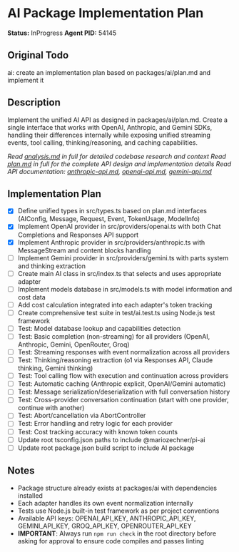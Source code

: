 # AI Package Implementation Plan
**Status:** InProgress
**Agent PID:** 54145

## Original Todo
ai: create an implementation plan based on packages/ai/plan.md and implement it

## Description
Implement the unified AI API as designed in packages/ai/plan.md. Create a single interface that works with OpenAI, Anthropic, and Gemini SDKs, handling their differences internally while exposing unified streaming events, tool calling, thinking/reasoning, and caching capabilities.

*Read [analysis.md](./analysis.md) in full for detailed codebase research and context*
*Read [plan.md](packages/ai/docs/plan.md) in full for the complete API design and implementation details*
*Read API documentation: [anthropic-api.md](packages/ai/docs/anthropic-api.md), [openai-api.md](packages/ai/docs/openai-api.md), [gemini-api.md](packages/ai/docs/gemini-api.md)*

## Implementation Plan
- [x] Define unified types in src/types.ts based on plan.md interfaces (AIConfig, Message, Request, Event, TokenUsage, ModelInfo)
- [x] Implement OpenAI provider in src/providers/openai.ts with both Chat Completions and Responses API support
- [x] Implement Anthropic provider in src/providers/anthropic.ts with MessageStream and content blocks handling
- [ ] Implement Gemini provider in src/providers/gemini.ts with parts system and thinking extraction
- [ ] Create main AI class in src/index.ts that selects and uses appropriate adapter
- [ ] Implement models database in src/models.ts with model information and cost data
- [ ] Add cost calculation integrated into each adapter's token tracking
- [ ] Create comprehensive test suite in test/ai.test.ts using Node.js test framework
- [ ] Test: Model database lookup and capabilities detection
- [ ] Test: Basic completion (non-streaming) for all providers (OpenAI, Anthropic, Gemini, OpenRouter, Groq)
- [ ] Test: Streaming responses with event normalization across all providers
- [ ] Test: Thinking/reasoning extraction (o1 via Responses API, Claude thinking, Gemini thinking)
- [ ] Test: Tool calling flow with execution and continuation across providers
- [ ] Test: Automatic caching (Anthropic explicit, OpenAI/Gemini automatic)
- [ ] Test: Message serialization/deserialization with full conversation history
- [ ] Test: Cross-provider conversation continuation (start with one provider, continue with another)
- [ ] Test: Abort/cancellation via AbortController
- [ ] Test: Error handling and retry logic for each provider
- [ ] Test: Cost tracking accuracy with known token counts
- [ ] Update root tsconfig.json paths to include @mariozechner/pi-ai
- [ ] Update root package.json build script to include AI package

## Notes
- Package structure already exists at packages/ai with dependencies installed
- Each adapter handles its own event normalization internally
- Tests use Node.js built-in test framework as per project conventions
- Available API keys: OPENAI_API_KEY, ANTHROPIC_API_KEY, GEMINI_API_KEY, GROQ_API_KEY, OPENROUTER_API_KEY
- **IMPORTANT**: Always run `npm run check` in the root directory before asking for approval to ensure code compiles and passes linting